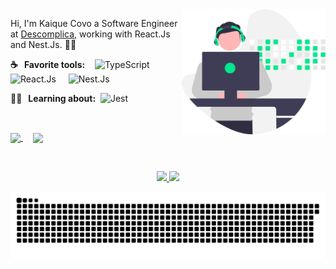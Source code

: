 <img align='right' src=".github/perfil.svg" width="230">

<p align="left"> 
  Hi, I'm Kaique Covo a Software Engineer at <a href="https://descomplica.com.br/planos/">Descomplica</a>, working with React.Js and Nest.Js. 👨‍💻
</p>


<p align="left" >
  <strong>☕&nbsp;&nbsp;&nbsp;Favorite tools:</strong>
  &nbsp;&nbsp;
  <img 
      src="https://img.shields.io/badge/TypeScript-007ACC?style=for-the-badge&logo=typescript&logoColor=white"
      alt="TypeScript"
  />
  &nbsp;&nbsp;&nbsp;
  <img 
    src="https://img.shields.io/badge/React-20232A?style=for-the-badge&logo=react&logoColor=61DAFB"
    alt="React.Js"
  />
  &nbsp;&nbsp;&nbsp;
  <img 
    src="https://img.shields.io/badge/nestjs-E0234E?style=for-the-badge&logo=nestjs&logoColor=white"
    alt="Nest.Js"
  />
</p>

<p align="left" style="display: flex; align-items: center">
  <strong>👨‍💻&nbsp;&nbsp;&nbsp;Learning about:</strong>
  &nbsp;&nbsp;
  <img 
    src="https://img.shields.io/badge/Jest-C21325?style=for-the-badge&logo=jest&logoColor=white"
    alt="Jest"
  />
</p>

&nbsp;
&nbsp;

<a href="https://www.linkedin.com/in/kaique-covo-a46331147">
  <img
    align="center"
    src="https://img.shields.io/badge/LinkedIn-0077B5?style=for-the-badge&logo=linkedin&logoColor=white"
  />
</a>
&nbsp;&nbsp;&nbsp;
<a href="mailto:kaique.kng@gmail.com">
  <img
    align="center"
    src="https://img.shields.io/badge/Gmail-D14836?style=for-the-badge&logo=gmail&logoColor=white"
  />
</a>
  
&nbsp;
&nbsp;
    
<div align="center">
  <a href="https://github.com/kaiqueCovo">
    <img 
      height="150em" 
      src="https://github-readme-stats.vercel.app/api?username=kaiqueCovo&show_icons=true&include_all_commits=true&count_private=true&theme=dracula"
    />
    <img 
      height="150em" 
      src="https://github-readme-stats.vercel.app/api/top-langs?username=kaiqueCovo&layout=compact&langs_count=7&theme=dracula"
    />
  </a>
</div>

![Snake animation](.github/github-user-contribution.svg)